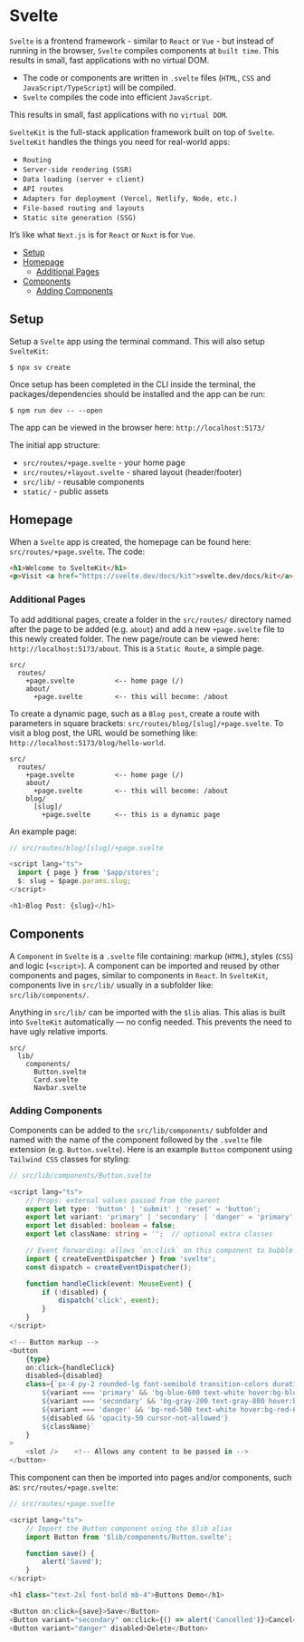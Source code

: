 # Svelte
`Svelte` is a frontend framework - similar to `React` or `Vue` - but instead of running in the browser, `Svelte` compiles components at `built time`. This results in small, fast applications with no virtual DOM.

+ The code or components are written in `.svelte` files (`HTML`, `CSS` and `JavaScript/TypeScript`) will be compiled.
+ `Svelte` compiles the code into efficient `JavaScript`.

This results in small, fast applications with no `virtual DOM`. 

`SvelteKit` is the full-stack application framework built on top of `Svelte`. `SvelteKit` handles the things you need for real-world apps:

+ `Routing`
+ `Server-side rendering (SSR)`
+ `Data loading (server + client)`
+ `API routes`
+ `Adapters for deployment (Vercel, Netlify, Node, etc.)`
+ `File-based routing and layouts`
+ `Static site generation (SSG)`

It’s like what `Next.js` is for `React` or `Nuxt` is for `Vue`.

+ [Setup](#setup)
+ [Homepage](#homepage)
  + [Additional Pages](#additional-pages)
+ [Components](#components)
  + [Adding Components](#adding-components)

## Setup
Setup a `Svelte` app using the terminal command. This will also setup `SvelteKit`:

```shell
$ npx sv create
```

Once setup has been completed in the CLI inside the terminal, the packages/dependencies should be installed and the app can be run:

```shell
$ npm run dev -- --open
```

The app can be viewed in the browser here: `http://localhost:5173/`

The initial app structure:

+ `src/routes/+page.svelte` - your home page
+ `src/routes/+layout.svelte` - shared layout (header/footer)
+ `src/lib/` - reusable components
+ `static/` - public assets

## Homepage
When a `Svelte` app is created, the homepage can be found here: `src/routes/+page.svelte`. The code:

```html
<h1>Welcome to SvelteKit</h1>
<p>Visit <a href="https://svelte.dev/docs/kit">svelte.dev/docs/kit</a> to read the documentation</p>
```

### Additional Pages
To add additional pages, create a folder in the `src/routes/` directory named after the page to be added (e.g. `about`) and add a new `+page.svelte` file to this newly created folder. The new page/route can be viewed here: `http://localhost:5173/about`. This is a `Static Route`, a simple page.

```
src/
  routes/
    +page.svelte          <-- home page (/)
    about/
      +page.svelte        <-- this will become: /about
```

To create a dynamic page, such as a `Blog post`, create a route with parameters in square brackets: `src/routes/blog/[slug]/+page.svelte`. To visit a blog post, the URL would be something like: `http://localhost:5173/blog/hello-world`. 

```
src/
  routes/
    +page.svelte          <-- home page (/)
    about/
      +page.svelte        <-- this will become: /about
    blog/
      [slug]/
        +page.svelte      <-- this is a dynamic page
```

An example page:

```typescript
// src/routes/blog/[slug]/+page.svelte

<script lang="ts">
  import { page } from '$app/stores';
  $: slug = $page.params.slug;
</script>

<h1>Blog Post: {slug}</h1>
```

## Components
A `Component` in `Svelte` is a `.svelte` file containing: markup (`HTML`), styles (`CSS`) and logic (`<script>`). A component can be imported and reused by other components and pages, similar to components in `React`. In `SvelteKit`, components live in `src/lib/` usually in a subfolder like: `src/lib/components/`.

Anything in `src/lib/` can be imported with the `$lib` alias. This alias is built into `SvelteKit` automatically — no config needed. This prevents the need to have ugly relative imports.

```
src/
  lib/
    components/
      Button.svelte
      Card.svelte
      Navbar.svelte
```

### Adding Components
Components can be added to the `src/lib/components/` subfolder and named with the name of the component followed by the `.svelte` file extension (e.g. `Button.svelte`). Here is an example `Button` component using `Tailwind CSS` classes for styling:

```typescript
// src/lib/components/Button.svelte

<script lang="ts">
    // Props: external values passed from the parent
    export let type: 'button' | 'submit' | 'reset' = 'button';
    export let variant: 'primary' | 'secondary' | 'danger' = 'primary';
    export let disabled: boolean = false;
    export let className: string = '';  // optional extra classes

    // Event forwarding: allows `on:click` on this component to bubble up
    import { createEventDispatcher } from 'svelte';
    const dispatch = createEventDispatcher();

    function handleClick(event: MouseEvent) {
        if (!disabled) {
            dispatch('click', event);
        }
    }
</script>

<!-- Button markup -->
<button
    {type}
    on:click={handleClick}
    disabled={disabled}
    class={`px-4 py-2 rounded-lg font-semibold transition-colors duration-150
        ${variant === 'primary' && 'bg-blue-600 text-white hover:bg-blue-700'}
        ${variant === 'secondary' && 'bg-gray-200 text-gray-800 hover:bg-gray-300'}
        ${variant === 'danger' && 'bg-red-500 text-white hover:bg-red-600'}
        ${disabled && 'opacity-50 cursor-not-allowed'}
        ${className}`
    }
>
    <slot />    <!-- Allows any content to be passed in -->
</button>
```

This component can then be imported into pages and/or components, such as: `src/routes/+page.svelte`:

```typescript
// src/routes/+page.svelte

<script lang="ts">
    // Import the Button component using the $lib alias
    import Button from '$lib/components/Button.svelte';

    function save() {
        alert('Saved');
    }
</script>

<h1 class="text-2xl font-bold mb-4">Buttons Demo</h1>

<Button on:click={save}>Save</Button>
<Button variant="secondary" on:click={() => alert('Cancelled')}>Cancel</Button>
<Button variant="danger" disabled>Delete</Button>
```
